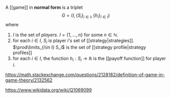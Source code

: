 A [[game]] in **normal form** is a triplet $$G = (I, \{S_i\}_{i\in I}, \{h_i\}_{i\in I})$$ where 
1. $I$ is the set of _players_. $I = \{1,\dots, n\}$ for some $n \in\mathbb N$.
2. for each $i \in I$, $S_i$ is player $i$'s set of [[strategy|strategies]]. $\prod\limits_{i\in I} S_i$ is the set of [[strategy profile|strategy profiles]]
3. for each $i\in I$, the function $h_i: S_i \to \mathbb R$ is the [[payoff function]] for player $i$.


https://math.stackexchange.com/questions/2128182/definition-of-game-in-game-theory/2132562

https://www.wikidata.org/wiki/Q1069099